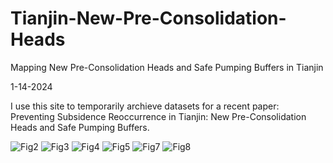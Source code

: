 # Tianjin-New-Pre-Consolidation-Heads
Mapping New Pre-Consolidation Heads and Safe Pumping Buffers in Tianjin

1-14-2024

I use this site to temporarily archieve datasets for a recent paper: Preventing Subsidence Reoccurrence in Tianjin: New Pre-Consolidation Heads and Safe Pumping Buffers.

![Fig2](https://github.com/bob-Github-2020/Tianjin-New-Pre-Consolidation-Heads/assets/65426380/0e839ba8-c031-4c25-9a11-b95c612a9df0)
![Fig3](https://github.com/bob-Github-2020/Tianjin-New-Pre-Consolidation-Heads/assets/65426380/f7816143-1118-4a1c-bb2b-2d738abe8a8d)
![Fig4](https://github.com/bob-Github-2020/Tianjin-New-Pre-Consolidation-Heads/assets/65426380/3f05e73a-9615-4b67-a950-3c3fcf6fa702)
![Fig5](https://github.com/bob-Github-2020/Tianjin-New-Pre-Consolidation-Heads/assets/65426380/a7d3cec4-c88f-4815-b257-7b4a995e4dbf)
![Fig7](https://github.com/bob-Github-2020/Tianjin-New-Pre-Consolidation-Heads/assets/65426380/22fee0ef-969b-4470-870a-e72a1ce27f2d)
![Fig8](https://github.com/bob-Github-2020/Tianjin-New-Pre-Consolidation-Heads/assets/65426380/64ab8783-0c1d-479e-8b7f-55d694a626fc)
